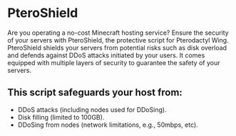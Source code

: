 # PteroShield

Are you operating a no-cost Minecraft hosting service? Ensure the security of your servers with PteroShield, the protective script for Pterodactyl Wing. PteroShield shields your servers from potential risks such as disk overload and defends against DDoS attacks initiated by your users. It comes equipped with multiple layers of security to guarantee the safety of your servers.

## This script safeguards your host from:

- DDoS attacks (including nodes used for DDoSing).
- Disk filling (limited to 100GB).
- DDoSing from nodes (network limitations, e.g., 50mbps, etc).
